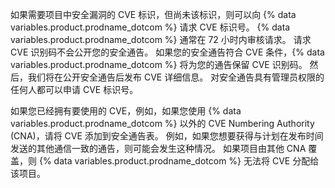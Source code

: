 如果需要项目中安全漏洞的 CVE 标识，但尚未该标识，则可以向 {% data variables.product.prodname_dotcom %} 请求 CVE 标识号。 {% data variables.product.prodname_dotcom %} 通常在 72 小时内审核请求。 请求 CVE 识别码不会公开您的安全通告。 如果您的安全通告符合 CVE 条件，{% data variables.product.prodname_dotcom %} 将为您的通告保留 CVE 识别码。 然后，我们将在公开安全通告后发布 CVE 详细信息。 对安全通告具有管理员权限的任何人都可以申请 CVE 标识号。

如果您已经拥有要使用的 CVE，例如，如果您使用 {% data variables.product.prodname_dotcom %} 以外的 CVE Numbering Authority (CNA)，请将 CVE 添加到安全通告表。 例如，如果您想要获得与计划在发布时间发送的其他通信一致的通告，则可能会发生这种情况。 如果项目由其他 CNA 覆盖，则 {% data variables.product.prodname_dotcom %} 无法将 CVE 分配给该项目。
